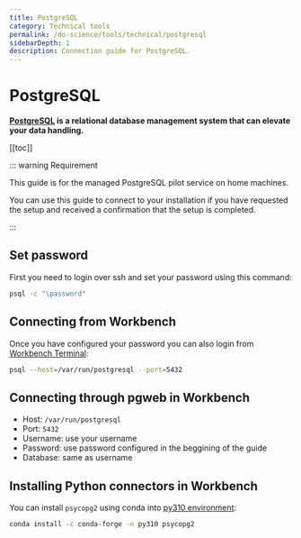 ```yaml
---
title: PostgreSQL
category: Technical tools
permalink: /do-science/tools/technical/postgresql
sidebarDepth: 1
description: Connection guide for PostgreSQL.
---
```


# PostgreSQL

**[PostgreSQL](https://www.postgresql.org/) is a relational database management system that can elevate your data handling.**

[[toc]]

::: warning Requirement

This guide is for the managed PostgreSQL pilot service on home machines. 

You can use this guide to connect to your installation if you have requested the setup and received a confirmation that the setup is completed.

:::

## Set password

First you need to login over ssh and set your password using this command:

```bash
psql -c "\password"
```

## Connecting from Workbench

Once you have configured your password you can also login from [Workbench Terminal](/do-science/hunt-workbench/faq/#can-i-use-a-terminal-from-my-workbench):

```bash
psql --host=/var/run/postgresql --port=5432
```

## Connecting through pgweb in Workbench

- Host: `/var/run/postgresql`
- Port: `5432`
- Username: use your username
- Password: use password configured in the beggining of the guide
- Database: same as username

## Installing Python connectors in Workbench

You can install `psycopg2` using conda into [py310 environment](/do-science/hunt-workbench/faq/#how-can-i-change-a-conda-environment-for-my-notebook):

```bash
conda install -c conda-forge -n py310 psycopg2
```
